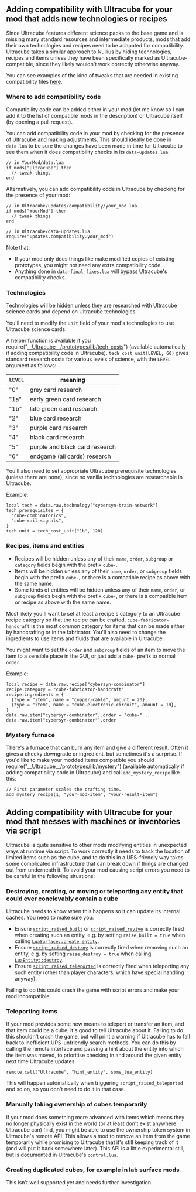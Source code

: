 ## Adding compatibility with Ultracube for your mod that adds new technologies or recipes

Since Ultracube features different science packs to the base game and is missing many standard resources and intermediate products, mods that add their own technologies and recipes need to be adapated for compatibility. Ultracube takes a similar approach to Nullius by hiding technologies, recipes and items unless they have been specifically marked as Ultracube-compatible, since they likely wouldn't work correctly otherwise anyway.

You can see examples of the kind of tweaks that are needed in existing compatibility files [here](https://github.com/grandseiken/factorio-ultracube/tree/main/updates/compatibility).

### Where to add compatibility code

Compatibility code can be added either in your mod (let me know so I can add it to the list of compatible mods in the description) or Ultracube itself (by opening a pull request).

You can add compatibility code in your mod by checking for the presence of Ultracube and making adjustments. This should ideally be done in `data.lua` to be sure the changes have been made in time for Ultracube to see them when it does compatibility checks in its `data-updates.lua`.

```
// in YourMod/data.lua
if mods["Ultracube"] then
  // tweak things
end
```

Alternatively, you can add compatibility code in Ultracube by checking for the presence of your mod:

```
// in Ultracube/updates/compatibility/your_mod.lua
if mods["YourMod"] then
  // tweak things
end

// in Ultracube/data-updates.lua
require("updates.compatibility.your_mod")
```

Note that:
* If your mod only does things like make modified copies of existing prototypes, you might not need any extra compatibility code.
* Anything done in `data-final-fixes.lua` will bypass Ultracube's compatibility checks.

### Technologies

Technologies will be hidden unless they are researched with Ultracube science cards and depend on Ultracube technologies.

You'll need to modify the `unit` field of your mod's technologies to use Ultracube science cards.

A helper function is available if you require("[\_\_Ultracube\_\_/prototypes/lib/tech_costs](https://github.com/grandseiken/factorio-ultracube/blob/main/prototypes/lib/tech_costs.lua)") (available automatically if adding compatibility code in Ultracube). `tech_cost_unit(LEVEL, 60)` gives standard research costs for various levels of science, with the `LEVEL` argument as follows:

| `LEVEL` | meaning |
|---------|---------|
| "0" | grey card research |
| "1a" | early green card research |
| "1b" | late green card research |
| "2" | blue card research |
| "3" | purple card research |
| "4" | black card research |
| "5" | purple and black card research |
| "6" | endgame (all cards) research |

You'll also need to set appropriate Ultracube prerequisite technologies (unless there are none), since no vanilla technologies are researchable in Ultracube.

Example:

```
local tech = data.raw.technology["cybersyn-train-network"]
tech.prerequisites = {
  "cube-combinatorics",
  "cube-rail-signals",
}
tech.unit = tech_cost_unit("1b", 120)
```

### Recipes, items and entities

* Recipes will be hidden unless any of their `name`, `order`, `subgroup` or `category` fields begin with the prefix `cube-`.
* Items will be hidden unless any of their `name`, `order`, or `subgroup` fields begin with the prefix `cube-`, or there is a compatible recipe as above with the same name.
* Some kinds of entities will be hidden unless any of their `name`, `order`, or `subgroup` fields begin with the prefix `cube-`, or there is a compatible item or recipe as above with the same name.

Most likely you'll want to set at least a recipe's category to an Ultracube recipe category so that the recipe can be crafted. `cube-fabricator-handcraft` is the most common category for items that can be made either by handcrafting or in the fabricator. You'll also need to change the ingredients to use items and fluids that are available in Ultracube.

You might want to set the `order` and `subgroup` fields of an item to move the item to a sensible place in the GUI, or just add a `cube-` prefix to normal `order`.

Example:

```
local recipe = data.raw.recipe["cybersyn-combinator"]
recipe.category = "cube-fabricator-handcraft"
recipe.ingredients = {
  {type = "item", name = "copper-cable", amount = 20},
  {type = "item", name = "cube-electronic-circuit", amount = 10},
}
data.raw.item["cybersyn-combinator"].order = "cube-" .. data.raw.item["cybersyn-combinator"].order
```

### Mystery furnace

There's a furnace that can burn any item and give a different result. Often it gives a cheeky downgrade or ingredient, but sometimes it's a surprise. If you'd like to make your modded items compatible you should require("[\_\_Ultracube\_\_/prototypes/lib/mystery](https://github.com/grandseiken/factorio-ultracube/blob/main/prototypes/lib/mystery.lua)") (available automatically if adding compatibility code in Ultracube) and call `add_mystery_recipe` like this:

```
// First parameter scales the crafting time.
add_mystery_recipe(1, "your-mod-item", "your-result-item")
```

## Adding compatibility with Ultracube for your mod that messes with machines or inventories via script

Ultracube is quite sensitive to other mods modifying entities in unexpected ways at runtime via script. To work correctly it needs to track the location of limited items such as the cube, and to do this in a UPS-friendly way takes some complicated infrastructure that can break down if things are changed out from underneath it. To avoid your mod causing script errors you need to be careful in the following situations:

### Destroying, creating, or moving or teleporting any entity that could ever concievably contain a cube

Ultracube needs to know when this happens so it can update its internal caches. You need to make sure you:

* Ensure [`script_raised_built`](https://lua-api.factorio.com/latest/events.html#script_raised_built) or [`script_raised_revive`](https://lua-api.factorio.com/latest/events.html#script_raised_revive) is correctly fired when creating such an entity, e.g. by setting `raise_built = true` when calling [`LuaSurface::create_entity`](https://lua-api.factorio.com/latest/classes/LuaSurface.html#create_entity).
* Ensure [`script_raised_destroy`](https://lua-api.factorio.com/latest/events.html#script_raised_destroy) is correctly fired when removing such an entity, e.g. by setting `raise_destroy = true` when calling [`LuaEntity::destroy`](https://lua-api.factorio.com/latest/classes/LuaEntity.html#destroy).
* Ensure [`script_raised_teleported`](https://lua-api.factorio.com/latest/events.html#script_raised_teleported) is correctly fired when teleporting any such entity (other than player characters, which have special handling anyway).

Failing to do this could crash the game with script errors and make your mod incompatible.

### Teleporting items

If your mod provides some new means to teleport or transfer an item, and that item could be a cube, it's good to tell Ultracube about it. Failing to do this shouldn't crash the game, but will print a warning if Ultracube has to fall back to inefficient UPS-unfriendly search methods. You can do this by calling the remote interface and passing a hint about the entity into which the item was moved, to prioritise checking in and around the given entity next time Ultracube updates:

```
remote.call("Ultracube", "hint_entity", some_lua_entity)
```

This will happen automatically when triggering `script_raised_teleported` and so on, so you don't need to do it in that case.

### Manually taking ownership of cubes temporarily

If your mod does something more advanced with items which means they no longer physically exist in the world (or at least don't exist anywhere Ultracube can) find, you might be able to use the ownership token system in Ultracube's remote API. This allows a mod to remove an item from the game temporarily while promising to Ultracube that it's still keeping track of it (and will put it back somewhere later). This API is a little experimental still, but is documented in Ultracube's `control.lua`.

### Creating duplicated cubes, for example in lab surface mods

This isn't well supported yet and needs further investigation.
